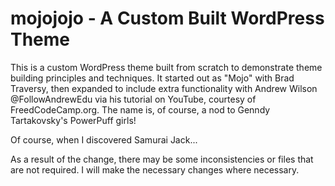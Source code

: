 # mojojojo - A Custom Built WordPress Theme

This is a custom WordPress theme built from scratch to demonstrate theme building principles and techniques. It started out as "Mojo" with Brad Traversy, then expanded to include extra functionality with Andrew Wilson @FollowAndrewEdu via his tutorial on YouTube, courtesy of FreedCodeCamp.org. The name is, of course, a nod to Genndy Tartakovsky's PowerPuff girls!

Of course, when I discovered Samurai Jack...

As a result of the change, there may be some inconsistencies or files that are not required. I will make the necessary changes where necessary.

